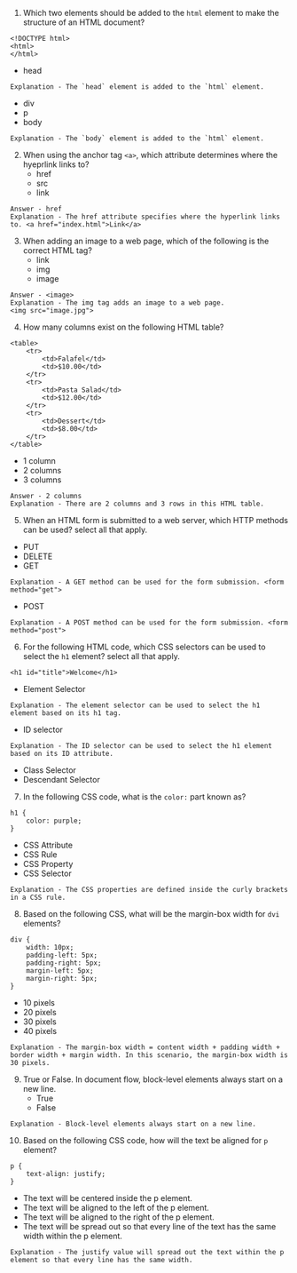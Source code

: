1. Which two elements should be added to the `html` element to make the structure of an HTML document?
```
<!DOCTYPE html>
<html>
</html>
```
- head
```
Explanation - The `head` element is added to the `html` element.
```
- div
- p
- body
```
Explanation - The `body` element is added to the `html` element.
```

2. When using the anchor tag `<a>`, which attribute determines where the hyeprlink links to?
    - href
    - src
    - link
```
Answer - href
Explanation - The href attribute specifies where the hyperlink links to. <a href="index.html">Link</a>
```

3. When adding an image to a web page, which of the following is the correct HTML tag?
    - link
    - img
    - image
```
Answer - <image>
Explanation - The img tag adds an image to a web page. 
<img src="image.jpg">
```

4. How many columns exist on the following HTML table?
```
<table>
    <tr>
        <td>Falafel</td>
        <td>$10.00</td>
    </tr>
    <tr>
        <td>Pasta Salad</td>
        <td>$12.00</td>
    </tr>
    <tr>
        <td>Dessert</td>
        <td>$8.00</td>
    </tr>
</table>
```
   - 1 column
   - 2 columns
   - 3 columns
```
Answer - 2 columns
Explanation - There are 2 columns and 3 rows in this HTML table.
```

5. When an HTML form is submitted to a web server, which HTTP methods can be used? select all that apply.
- PUT
- DELETE
- GET
```
Explanation - A GET method can be used for the form submission. <form method="get">
```
- POST
```
Explanation - A POST method can be used for the form submission. <form method="post">
```

6. For the following  HTML code, which CSS selectors can be used to select the `h1` element? select all that apply.
```
<h1 id="title">Welcome</h1>
```
- Element Selector
```
Explanation - The element selector can be used to select the h1 element based on its h1 tag.
```
- ID selector
```
Explanation - The ID selector can be used to select the h1 element based on its ID attribute.
```
- Class Selector
- Descendant Selector

7. In the following CSS code, what is the `color:` part known as?
```
h1 {
    color: purple;
} 
```
- CSS Attribute
- CSS Rule
- CSS Property
- CSS Selector
```
Explanation - The CSS properties are defined inside the curly brackets in a CSS rule.
```

8. Based on the following CSS, what will be the margin-box width for `dvi` elements?
```
div {
    width: 10px;
    padding-left: 5px;
    padding-right: 5px;
    margin-left: 5px;
    margin-right: 5px;
}
```
- 10 pixels
- 20 pixels
- 30 pixels
- 40 pixels
```
Explanation - The margin-box width = content width + padding width + border width + margin width. In this scenario, the margin-box width is 30 pixels.
```

9. True or False. In document flow, block-level elements always start on a new line.
    - True
    - False
```
Explanation - Block-level elements always start on a new line.
```

10. Based on the following CSS code, how will the text be aligned for `p` element?
```
p {
    text-align: justify;
}
```
- The text will be centered inside the p element.
- The text will be aligned to the left of the p element.
- The text will be aligned to the right of the p element.
- The text will be spread out so that every line of the text has the same width within the p element.
```
Explanation - The justify value will spread out the text within the p element so that every line has the same width.
```